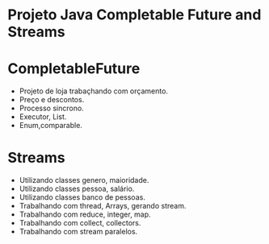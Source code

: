 # Projeto Java Completable Future and Streams 

# CompletableFuture

- Projeto de loja trabaçhando com orçamento.
- Preço e descontos.
- Processo sincrono.
- Executor, List.
- Enum,comparable. 

# Streams

- Utilizando classes genero, maioridade.
- Utilizando classes pessoa, salário.
- Utilizando classes banco de pessoas.
- Trabalhando com thread, Arrays, gerando stream.
- Trabalhando com reduce, integer, map.
- Trabalhando com collect, collectors.
- Trabalhando com stream paralelos.
